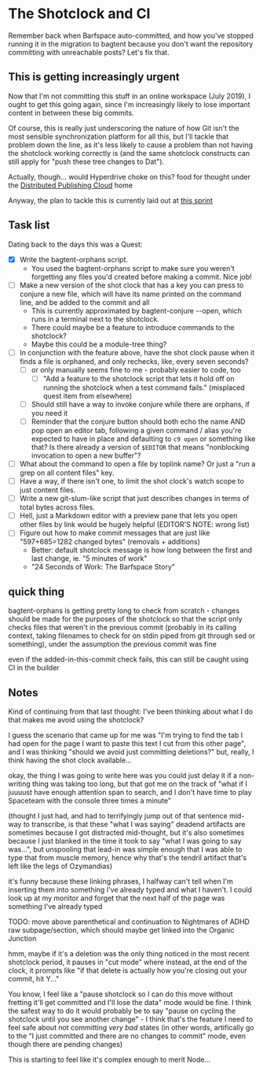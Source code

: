 # The Shotclock and CI

Remember back when Barfspace auto-committed, and how you've stopped running it in the migration to bagtent because you don't want the repository committing with unreachable posts? Let's fix that.

## This is getting increasingly urgent

Now that I'm not committing this stuff in an online workspace (July 2019), I ought to get this going again, since I'm increasingly likely to lose important content in between these big commits.

Of course, this is really just underscoring the nature of how Git isn't the most sensible synchronization platform for all this, but I'll tackle that problem down the line, as it's less likely to cause a problem than not having the shotclock working correctly is (and the same shotclock constructs can still apply for "push these tree changes to Dat").

Actually, though... would Hyperdrive choke on this? food for thought under the [Distributed Publishing Cloud](dzdxx-09cz0-td9m4-hhwj1-19vrc) home

Anyway, the plan to tackle this is currently laid out at [this sprint](hemw3-h4qam-gcaf8-0t8kt-qc6az)

## Task list

Dating back to the days this was a Quest:

- [x] Write the bagtent-orphans script.
  - You used the bagtent-orphans script to make sure you weren't forgetting any files you'd created before making a commit. Nice job!
- [ ] Make a new version of the shot clock that has a key you can press to conjure a new file, which will have its name printed on the command line, and be added to the commit and all
  - This is currently approximated by bagtent-conjure --open, which runs in a terminal next to the shotclock.
  - There could maybe be a feature to introduce commands to the shotclock?
  - Maybe this could be a module-tree thing?
- [ ] In conjunction with the feature above, have the shot clock pause when it finds a file is orphaned, and only rechecks, like, every seven seconds?
  - [ ] or only manually seems fine to me - probably easier to code, too
    - [ ] "Add a feature to the shotclock script that lets it hold off on running the shotclock when a test command fails." (misplaced quest item from elsewhere)
  - [ ] Should still have a way to invoke conjure while there are orphans, if you need it
  - [ ] Reminder that the conjure button should both echo the name AND pop open an editor tab, following a given command / alias you're expected to have in place and defaulting to `c9 open` or something like that? Is there already a version of `$EDITOR` that means "nonblocking invocation to open a new buffer"?
- [ ] What about the command to open a file by toplink name? Or just a "run a grep on all content files" key.
- [ ] Have a way, if there isn't one, to limit the shot clock's watch scope to just content files.
- [ ] Write a new git-slum-like script that just describes changes in terms of total bytes across files.
- [ ] Hell, just a Markdown editor with a preview pane that lets you open other files by link would be hugely helpful (EDITOR'S NOTE: wrong list)
- [ ] Figure out how to make commit messages that are just like "597+685=1282 changed bytes" (removals + additions)
  - Better: default shotclock message is how long between the first and last change, ie. "5 minutes of work"
  - "24 Seconds of Work: The Barfspace Story"

## quick thing

bagtent-orphans is getting pretty long to check from scratch - changes should be made for the purposes of the shotclock so that the script only checks files that weren't in the previous commit (probably in its calling context, taking filenames to check for on stdin piped from git through sed or something), under the assumption the previous commit was fine

even if the added-in-this-commit check fails, this can still be caught using CI in the builder

## Notes

Kind of continuing from that last thought: I've been thinking about what I do that makes me avoid using the shotclock?

I guess the scenario that came up for me was "I'm trying to find the tab I had open for the page I want to paste this text I cut from this other page", and I was thinking "should we avoid just committing deletions?" but, really, I think having the shot clock available...

okay, the thing I was going to write here was you could just delay it if a non-writing thing was taking too long, but that got me on the track of "what if I juuuust have enough attention span to search, and I don't have time to play Spaceteam with the console three times a minute"

(thought I just had, and had to terrifyingly jump out of that sentence mid-way to transcribe, is that these "what I was saying" deadend artifacts are sometimes because I got distracted mid-thought, but it's also sometimes because I just blanked in the time it took to say "what I was going to say was...", but unspooling that lead-in was simple enough that I was able to type that from muscle memory, hence why that's the tendril artifact that's left like the legs of Ozymandias)

it's funny because these linking phrases, I halfway can't tell when I'm inserting them into something I've already typed and what I haven't. I could look up at my monitor and forget that the next half of the page was something I've already typed

TODO: move above parenthetical and continuation to Nightmares of ADHD raw subpage/section, which should maybe get linked into the Organic Junction

hmm, maybe if it's a deletion was the only thing noticed in the most recent shotclock period, it pauses in "cut mode" where instead, at the end of the clock, it prompts like "if that delete is actually how you're closing out your commit, hit Y..."

You know, I feel like a "pause shotclock so I can do this move without fretting it'll get committed and I'll lose the data" mode would be fine. I think the safest way to do it would probably be to say "pause on cycling the shotclock until you see another change" - I think that's the feature I need to feel safe about not committing *very bad* states (in other words, artifically go to the "I just committed and there are no changes to commit" mode, even though there are pending changes)

This is starting to feel like it's complex enough to merit Node...
